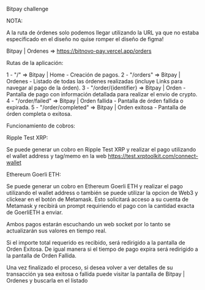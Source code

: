 Bitpay challenge

NOTA:

A la ruta de órdenes solo podemos llegar utilizando la URL ya que no estaba especificado en el diseño no quise romper el diseño de figma!

Bitpay | Ordenes => https://bitnovo-pay.vercel.app/orders

Rutas de la aplicación:

1 - "/" => Bitpay | Home - Creación de pagos.
2 - "/orders" => Bitpay | Ordenes - Listado de todas las órdenes realizadas (incluye Links para navegar al pago de la órden).
3 - "/order/{identifier} => Bitpay | Orden - Pantalla de pago con información detallada para realizar el envio de crypto.
4 - "/order/failed" => Bitpay | Orden fallida - Pantalla de órden fallida o expirada.
5 - "/order/completed" => Bitpay | Orden exitosa - Pantalla de órden completa o exitosa.

Funcionamiento de cobros:

Ripple Test XRP:

Se puede generar un cobro en Ripple Test XRP y realizar el pago utilizando el wallet address y tag/memo en la web https://test.xrptoolkit.com/connect-wallet

Ethereum Goerli ETH:

Se puede generar un cobro en Ethereum Goerli ETH y realizar el pago utilizando el wallet address o también se puede utilizar la opcion de Web3 y clickear en el botón de Metamask. Esto solicitará acceso a su cuenta de Metamask y recibirá un prompt requiriendo el pago con la cantidad exacta de GoerliETH a enviar.

Ambos pagos estarán escuchando un web socket por lo tanto se actualizarán sus valores en tiempo real.

Si el importe total requerido es recibido, será redirigido a la pantalla de Orden Exitosa.
De igual manera si el tiempo de pago expira será redirigido a la pantalla de Orden Fallida.

Una vez finalizado el proceso, si desea volver a ver detalles de su transacción ya sea exitosa o fallida puede visitar la pantalla de Bitpay | Ordenes y buscarla en el listado
